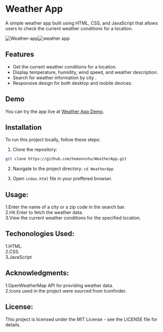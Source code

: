 # Weather App

A simple weather app built using HTML, CSS, and JavaScript that allows users to check the current weather conditions for a location.

![Weather-app](https://github.com/Hemannshu/WeatherApp/assets/141823832/b729f32c-ff45-4105-8dec-3df0d3e6befd)![weather app](https://github.com/Hemannshu/WeatherApp/assets/141823832/6294bf63-2252-4c8e-8b1d-2d10849bd3d2)



## Features


- Get the current weather conditions for a location.
- Display temperature, humidity, wind speed, and weather description.
- Search for weather information by city .
- Responsive design for both desktop and mobile devices.


## Demo

You can try the app live at [Weather App Demo](https://weather-app-hemannshu.vercel.app).

## Installation

To run this project locally, follow these steps:

1. Clone the repository:

```bash
git clone https://github.com/hemannshu/WeatherApp.git
```


2. Navigate to the project directory:
  ```cd WeatherApp```<br>

3. Open ```index.html``` file in your preffered browser.

## Usage:

1.Enter the name of a city or a zip code in the search bar.<br>
2.Hit Enter to fetch the weather data.<br>
3.View the current weather conditions for the specified location.


## Techonologies Used:

1.HTML.<br>
2.CSS.<br>
3.JavaScript

## Acknowledgments:
1.OpenWeatherMap API for providing weather data.<br>
2.Icons used in the project were sourced from Iconfinder.

## License:

This project is licensed under the MIT License - see the LICENSE file for details.
